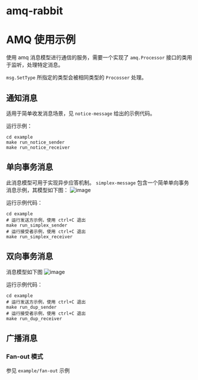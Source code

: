 # amq-rabbit

# AMQ 使用示例

使用 amq 消息模型进行通信的服务，需要一个实现了 `amq.Processor` 接口的类用于监听，处理特定消息。

`msg.SetType` 所指定的类型会被相同类型的 `Procosser` 处理。

## 通知消息
适用于简单收发消息场景，见 `notice-message` 给出的示例代码。

运行示例：
```shell script
cd example
make run_notice_sender
make run_notice_receiver
```

## 单向事务消息
此消息模型可用于实现异步应答机制。
`simplex-message` 包含一个简单单向事务消息示例，其模型如下图：
![image](https://user-images.githubusercontent.com/11751256/188566950-ecb38f68-13ad-48f1-b199-2675b0aec270.png)

运行示例代码：
```shell script
cd example
# 运行发送方示例，使用 ctrl+C 退出
make run_simplex_sender
# 运行接受者示例，使用 ctrl+C 退出
make run_simplex_receiver
```

## 双向事务消息
消息模型如下图
![image](https://user-images.githubusercontent.com/11751256/188567061-79b5f886-eb6e-4577-8a8d-c2a176cbcb02.png)

运行示例代码：
```shell script
cd example
# 运行发送方示例，使用 ctrl+C 退出
make run_dup_sender
# 运行接受者示例，使用 ctrl+C 退出
make run_dup_receiver
```

## 广播消息

### Fan-out 模式

参见 `example/fan-out` 示例
